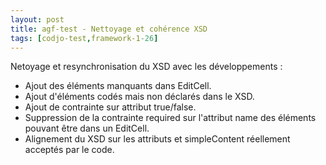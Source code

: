 ```yaml
---
layout: post
title: agf-test - Nettoyage et cohérence XSD
tags: [codjo-test,framework-1-26]
---
```

Netoyage et resynchronisation du XSD avec les développements :
* Ajout des éléments manquants dans EditCell.
* Ajout d'éléments codés mais non déclarés dans le XSD.
* Ajout de contrainte sur attribut true/false.
* Suppression de la contrainte required sur l'attribut name des éléments pouvant être dans un EditCell.
* Alignement du XSD sur les attributs et simpleContent réellement acceptés par le code.
